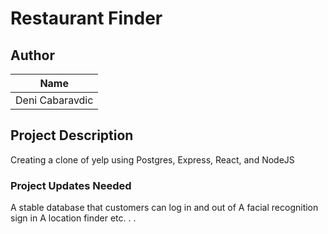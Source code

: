 # Restaurant Finder

## Author
|   Name
| :------------: 
| Deni Cabaravdic

## Project Description
Creating a clone of yelp using Postgres, Express, React, and NodeJS

### Project Updates Needed
A stable database that customers can log in and out of
A facial recognition sign in
A location finder
etc. . .
